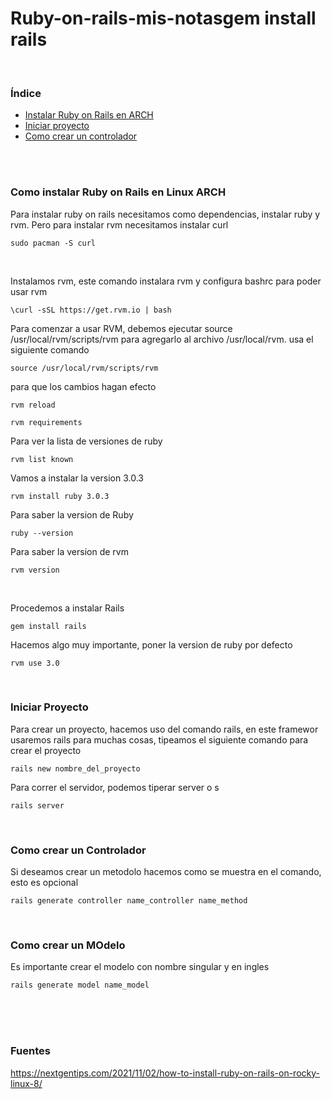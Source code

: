 # Ruby-on-rails-mis-notasgem install rails

 <br/>
 
### Índice 
* [Instalar Ruby on Rails en ARCH](#install_ruby_on_rails)
* [Iniciar proyecto](#init_project)
* [Como crear un controlador](#controller)


 <br/>
 
 


</br>

 <a name="install_ruby_on_rails"></a>
### **Como instalar Ruby on Rails en Linux ARCH**
Para instalar ruby on rails necesitamos como dependencias, instalar ruby y rvm. Pero para instalar rvm necesitamos instalar curl
```
sudo pacman -S curl
```


</br>

Instalamos rvm, este comando instalara rvm y configura bashrc para poder usar rvm
```
\curl -sSL https://get.rvm.io | bash
```

Para comenzar a usar RVM, debemos ejecutar source /usr/local/rvm/scripts/rvm para agregarlo al archivo /usr/local/rvm. usa el siguiente comando
```
source /usr/local/rvm/scripts/rvm
```

para que los cambios hagan efecto
```
rvm reload
```

```
rvm requirements
```

Para ver la lista de versiones de ruby
```
rvm list known
```

Vamos a instalar la version 3.0.3
```
rvm install ruby 3.0.3
```

Para saber la version de Ruby
```
ruby --version
```

Para saber la version de rvm
```
rvm version
```

</br>

Procedemos a instalar Rails
```
gem install rails
```

Hacemos algo muy importante, poner la version de ruby por defecto
```
rvm use 3.0    
```

</br>

 <a name="init_project"></a>
### **Iniciar Proyecto**
Para crear un proyecto, hacemos uso del comando rails, en este framewor usaremos rails para muchas cosas,  tipeamos el siguiente comando para crear el proyecto
```
rails new nombre_del_proyecto   
```

Para correr el servidor, podemos tiperar server o s
```
rails server  
```
</br>


 <a name="controller"></a>
### **Como crear un Controlador**
Si deseamos crear un metodolo hacemos como se muestra en el comando, esto es opcional
```
rails generate controller name_controller name_method  
```

</br>

 <a name="model"></a>
### **Como crear un MOdelo**
Es importante crear el modelo con nombre singular y en ingles
```
rails generate model name_model  
```

</br>

</br>

</br>

### **Fuentes**
https://nextgentips.com/2021/11/02/how-to-install-ruby-on-rails-on-rocky-linux-8/
